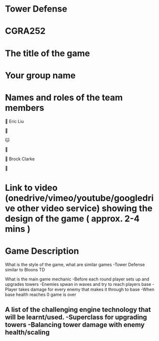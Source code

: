 # Tower Defense
# CGRA252


# The title of the game


# Your group name


# Names and roles of the team members
🐻 Eric Liu

🐺 

🐱 

🐶 

🐰 Brock Clarke

🦉


# Link to video (onedrive/vimeo/youtube/googledrive other video service) showing the design of the game ( approx. 2-4 mins )


# Game Description
What is the style of the game, what are similar games
-Tower Defense similar to Bloons TD


What is the main game mechanic
-Before each round player sets up and upgrades towers
-Enemies spwan in waves and try to reach players base
-Player takes damage for every enemy that makes it through to base
-When base health reaches 0 game is over 

A list of the challenging engine technology that will be learnt/used.
-Superclass for upgrading towers
-Balancing tower damage with enemy health/scaling
-